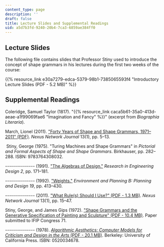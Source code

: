 ```yaml
---
content_type: page
description: ''
draft: false
title: Lecture Slides and Supplemental Readings
uid: a5d7b3fd-9240-20b4-7ca3-6859ae384ff0
---
```

## Lecture Slides

The following file contains slides that Professor Stiny used to introduce the concept of shape grammars in his lectures during the first two weeks of the course: 

{{% resource_link e30a7279-edca-5379-98b1-7385065593f4 "Introductory Lecture Slides (PDF - 5.2 MB)" %}}

## Supplemental Readings

Coleridge, Samuel Taylor (1817). "{{% resource_link caca5b61-35a0-413d-aeae-a1f99069fae6 "Imagination and Fancy" %}}" (excerpt from _Biographia Literaria_).

March, Lionel (2011). ["Forty Years of Shape and Shape Grammars, 1971–2011" (PDF)](https://core.ac.uk/download/pdf/190310490.pdf). _Nexus Network Journal_ 13(1), pp. 5–13.

 Stiny, George (1975). "Turing Machines and Shape Grammars" in _Pictorial and Formal Aspects of Shape and Shape Grammars_. Birkhauser, pp. 282–288. ISBN: 9783764308032.

\--------------- (1991). ["The Algebras of Design."](https://link.springer.com/article/10.1007/BF01578998) _Research in Engineering Design 2_, pp. 171–181.

\--------------- (1992). ["Weights."](https://journals.sagepub.com/doi/10.1068/b190413) _Environment and Planning B: Planning and Design 19_, pp. 413–430.

\--------------- (2011). ["What Rule(s) Should I Use?" (PDF - 1.3 MB)](https://architecture.mit.edu/sites/architecture.mit.edu/files/attachments/publications/stiny_Nexus13_1.pdf). _Nexus Network Journal_ 13(1), pp. 15–47.

Stiny, George, and James Gips (1972). ["Shape Grammars and the Generative Specification of Painting and Sculpture" (PDF - 10.4 MB)](https://architecture.mit.edu/sites/architecture.mit.edu/files/attachments/publications/SGIFIPSubmitted.pdf). Paper submitted to IFIP Congress 71.

\--------------- (1978). [_Algorithmic Aesthetics: Computer Models for Criticism and Design in the Arts_ (PDF - 20.1 MB)](http://hdl.handle.net/2345/1564). Berkeley: University of California Press. ISBN: 0520034678.